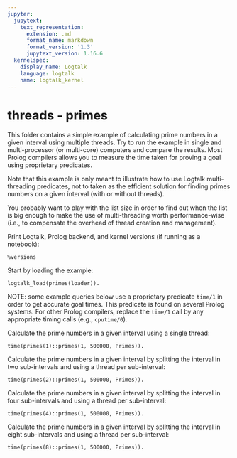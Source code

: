 ```yaml
---
jupyter:
  jupytext:
    text_representation:
      extension: .md
      format_name: markdown
      format_version: '1.3'
      jupytext_version: 1.16.6
  kernelspec:
    display_name: Logtalk
    language: logtalk
    name: logtalk_kernel
---
```


<!--
________________________________________________________________________

This file is part of Logtalk <https://logtalk.org/>  
SPDX-FileCopyrightText: 1998-2025 Paulo Moura <pmoura@logtalk.org>  
SPDX-License-Identifier: Apache-2.0

Licensed under the Apache License, Version 2.0 (the "License");
you may not use this file except in compliance with the License.
You may obtain a copy of the License at

    http://www.apache.org/licenses/LICENSE-2.0

Unless required by applicable law or agreed to in writing, software
distributed under the License is distributed on an "AS IS" BASIS,
WITHOUT WARRANTIES OR CONDITIONS OF ANY KIND, either express or implied.
See the License for the specific language governing permissions and
limitations under the License.
________________________________________________________________________
-->

# threads - primes

This folder contains a simple example of calculating prime numbers in a 
given interval using multiple threads. Try to run the example in single 
and multi-processor (or multi-core) computers and compare the results. 
Most Prolog compilers allows you to measure the time taken for proving 
a goal using proprietary predicates.

Note that this example is only meant to illustrate how to use Logtalk 
multi-threading predicates, not to taken as the efficient solution for 
finding primes numbers on a given interval (with or without threads).

You probably want to play with the list size in order to find out when the 
list is big enough to make the use of multi-threading worth performance-wise 
(i.e., to compensate the overhead of thread creation and management).

Print Logtalk, Prolog backend, and kernel versions (if running as a notebook):

```logtalk
%versions
```

Start by loading the example:

```logtalk
logtalk_load(primes(loader)).
```

NOTE: some example queries below use a proprietary predicate `time/1` in
order to get accurate goal times. This predicate is found on several Prolog
systems. For other Prolog compilers, replace the `time/1` call by any
appropriate timing calls (e.g., `cputime/0`).

Calculate the prime numbers in a given interval using a single thread:

```logtalk
time(primes(1)::primes(1, 500000, Primes)).
```

<!--
% 67,657,303 inferences, 11.98 CPU in 12.31 seconds (97% CPU, 5647521 Lips)

Primes = [2, 3, 5, 7, 11, 13, 17, 19, 23|...].
-->

Calculate the prime numbers in a given interval by splitting the interval 
in two sub-intervals and using a thread per sub-interval:

```logtalk
time(primes(2)::primes(1, 500000, Primes)).
```

<!--
% 77 inferences, 11.73 CPU in 7.48 seconds (157% CPU, 7 Lips)

Primes = [2, 3, 5, 7, 11, 13, 17, 19, 23|...].
-->

Calculate the prime numbers in a given interval by splitting the interval 
in four sub-intervals and using a thread per sub-interval:

```logtalk
time(primes(4)::primes(1, 500000, Primes)).
```

<!--
% 143 inferences, 11.62 CPU in 4.00 seconds (290% CPU, 12 Lips)

Primes = [2, 3, 5, 7, 11, 13, 17, 19, 23|...].
-->

Calculate the prime numbers in a given interval by splitting the interval 
in eight sub-intervals and using a thread per sub-interval:

```logtalk
time(primes(8)::primes(1, 500000, Primes)).
```

<!--
% 323 inferences, 11.56 CPU in 3.30 seconds (350% CPU, 28 Lips)

Primes = [2, 3, 5, 7, 11, 13, 17, 19, 23|...].
-->
